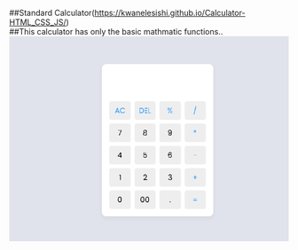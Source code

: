 ##Standard Calculator(https://kwanelesishi.github.io/Calculator-HTML_CSS_JS/)</br>
##This calculator has only the basic mathmatic functions..
![preview img](/Preview.png)
